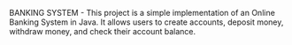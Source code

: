 BANKING SYSTEM - 
This project is a simple implementation of an Online Banking System in Java. It allows users to create accounts, deposit money, withdraw money, and check their account balance.
